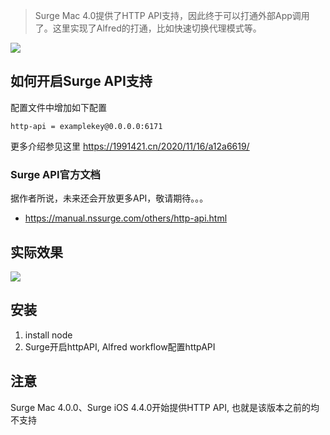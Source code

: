 > Surge Mac 4.0提供了HTTP API支持，因此终于可以打通外部App调用了。这里实现了Alfred的打通，比如快速切换代理模式等。

[![](https://img.shields.io/badge/version-v1.12-green)](./Surge.alfredworkflow)

##  如何开启Surge API支持

配置文件中增加如下配置

```
http-api = examplekey@0.0.0.0:6171

```

更多介绍参见这里 https://1991421.cn/2020/11/16/a12a6619/

### Surge API官方文档

据作者所说，未来还会开放更多API，敬请期待。。。

- https://manual.nssurge.com/others/http-api.html

## 实际效果

![](./surge.gif)

## 安装

1. install node
4. Surge开启httpAPI, Alfred workflow配置httpAPI

## 注意
Surge Mac 4.0.0、Surge iOS 4.4.0开始提供HTTP API, 也就是该版本之前的均不支持
